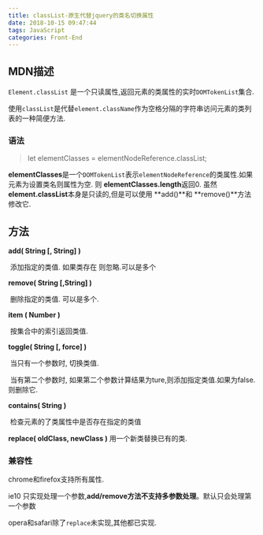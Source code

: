```yaml
---
title: classList-原生代替jquery的类名切换属性
date: 2018-10-15 09:47:44
tags: JavaScript
categories: Front-End
---
```


 ## MDN描述

`Element.classList` 是一个只读属性,返回元素的类属性的实时`DOMTokenList`集合.

使用`classList`是代替`element.className`作为空格分隔的字符串访问元素的类列表的一种简便方法.

### 语法

> let elementClasses = elementNodeReference.classList;

**elementClasses**是一个`DOMTokenList`表示`elementNodeReference`的类属性.如果元素为设置类名则属性为空. 则 **elementClasses.length**返回0. 虽然 **element.classList**本身是只读的,但是可以使用 **add()**和 **remove()**方法修改它.

## 方法

**add( String [, String] )**

​	添加指定的类值. 如果类存在 则忽略.可以是多个

**remove( String [,String] )**

​	删除指定的类值. 可以是多个.

**item ( Number )**

​	按集合中的索引返回类值.

**toggle( String [, force] )** 

​	当只有一个参数时, 切换类值.

​	当有第二个参数时, 如果第二个参数计算结果为ture,则添加指定类值.如果为false.则删除它.

**contains( String )**

​	检查元素的了类属性中是否存在指定的类值

**replace( oldClass, newClass )**
​	用一个新类替换已有的类.



### 兼容性

chrome和firefox支持所有属性.

ie10 只实现处理一个参数,**add/remove方法不支持多参数处理**。默认只会处理第一个参数

opera和safari除了`replace`未实现,其他都已实现.

